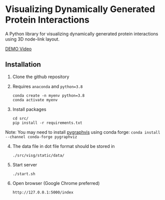 # Visualizing Dynamically Generated Protein Interactions

A Python library for visualizing dynamically generated protein interactions using 3D node-link layout.

[DEMO Video](https://drive.google.com/file/d/1asdQyc7OI6UoSYfjNL5yBujIoi59XTUy/view?usp=sharing)

## Installation

1. Clone the github repository


2. Requires `anaconda` and `python=3.8`

   ```
   conda create -n myenv python=3.8
   conda activate myenv
   ```
3. Install packages
    ```
    cd src/
    pip install -r requirements.txt
    ```
Note: You may need to install [pygraphvis](https://pygraphviz.github.io/documentation/stable/install.html) using conda forge:
`conda install --channel conda-forge pygraphviz`

4. The data file in dot file format should be stored in
   ```
   ./src/visg/static/data/
   ```

5. Start server
   ```
   ./start.sh
   ```

6. Open browser (Google Chrome preferred)
    ```angular2html
    http://127.0.0.1:5000/index
    ```